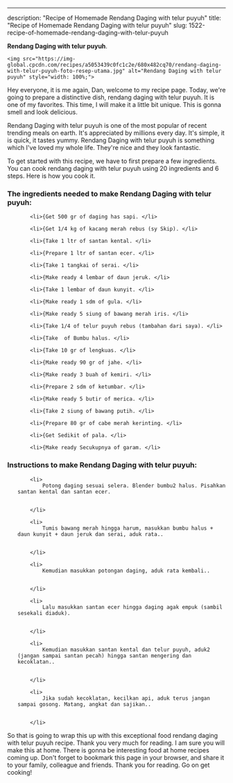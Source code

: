 ---
description: "Recipe of Homemade Rendang Daging with telur puyuh"
title: "Recipe of Homemade Rendang Daging with telur puyuh"
slug: 1522-recipe-of-homemade-rendang-daging-with-telur-puyuh

<p>
	<strong>Rendang Daging with telur puyuh</strong>. 
	
</p>
<p>
	
	<img src="https://img-global.cpcdn.com/recipes/a5053439c0fc1c2e/680x482cq70/rendang-daging-with-telur-puyuh-foto-resep-utama.jpg" alt="Rendang Daging with telur puyuh" style="width: 100%;">
	
	
</p>
<p>
	Hey everyone, it is me again, Dan, welcome to my recipe page. Today, we're going to prepare a distinctive dish, rendang daging with telur puyuh. It is one of my favorites. This time, I will make it a little bit unique. This is gonna smell and look delicious.
</p>
	
<p>
	
</p>
<p>
	Rendang Daging with telur puyuh is one of the most popular of recent trending meals on earth. It's appreciated by millions every day. It's simple, it is quick, it tastes yummy. Rendang Daging with telur puyuh is something which I've loved my whole life. They're nice and they look fantastic.
</p>

<p>
To get started with this recipe, we have to first prepare a few ingredients. You can cook rendang daging with telur puyuh using 20 ingredients and 6 steps. Here is how you cook it.
</p>

<h3>The ingredients needed to make Rendang Daging with telur puyuh:</h3>

<ol>
	
		<li>{Get 500 gr of daging has sapi. </li>
	
		<li>{Get 1/4 kg of kacang merah rebus (sy Skip). </li>
	
		<li>{Take 1 ltr of santan kental. </li>
	
		<li>{Prepare 1 ltr of santan ecer. </li>
	
		<li>{Take 1 tangkai of serai. </li>
	
		<li>{Make ready 4 lembar of daun jeruk. </li>
	
		<li>{Take 1 lembar of daun kunyit. </li>
	
		<li>{Make ready 1 sdm of gula. </li>
	
		<li>{Make ready 5 siung of bawang merah iris. </li>
	
		<li>{Take 1/4 of telur puyuh rebus (tambahan dari saya). </li>
	
		<li>{Take  of Bumbu halus. </li>
	
		<li>{Take 10 gr of lengkuas. </li>
	
		<li>{Make ready 90 gr of jahe. </li>
	
		<li>{Make ready 3 buah of kemiri. </li>
	
		<li>{Prepare 2 sdm of ketumbar. </li>
	
		<li>{Make ready 5 butir of merica. </li>
	
		<li>{Take 2 siung of bawang putih. </li>
	
		<li>{Prepare 80 gr of cabe merah kerinting. </li>
	
		<li>{Get Sedikit of pala. </li>
	
		<li>{Make ready Secukupnya of garam. </li>
	
</ol>
<p>
	
</p>

<h3>Instructions to make Rendang Daging with telur puyuh:</h3>

<ol>
	
		<li>
			Potong daging sesuai selera. Blender bumbu2 halus. Pisahkan santan kental dan santan ecer.
			
			
		</li>
	
		<li>
			Tumis bawang merah hingga harum, masukkan bumbu halus + daun kunyit + daun jeruk dan serai, aduk rata..
			
			
		</li>
	
		<li>
			Kemudian masukkan potongan daging, aduk rata kembali..
			
			
		</li>
	
		<li>
			Lalu masukkan santan ecer hingga daging agak empuk (sambil sesekali diaduk).
			
			
		</li>
	
		<li>
			Kemudian masukkan santan kental dan telur puyuh, aduk2 (jangan sampai santan pecah) hingga santan mengering dan kecoklatan..
			
			
		</li>
	
		<li>
			Jika sudah kecoklatan, kecilkan api, aduk terus jangan sampai gosong. Matang, angkat dan sajikan..
			
			
		</li>
	
</ol>

<p>
	
</p>

<p>
	So that is going to wrap this up with this exceptional food rendang daging with telur puyuh recipe. Thank you very much for reading. I am sure you will make this at home. There is gonna be interesting food at home recipes coming up. Don't forget to bookmark this page in your browser, and share it to your family, colleague and friends. Thank you for reading. Go on get cooking!
</p>
